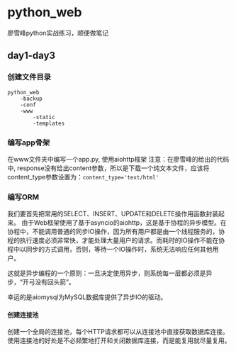 # python_web
廖雪峰python实战练习，顺便做笔记
## day1-day3
### 创建文件目录
```
python_web
	-backup
	-conf
	-www
		-static
		-templates
```

### 编写app骨架
在www文件夹中编写一个app.py, 使用aiohttp框架
注意：在廖雪峰的给出的代码中, response没有给出content参数，所以是下载一个纯文本文件，应该将content_type参数设置为：```content_type='text/html'```

### 编写ORM
我们要首先把常用的SELECT、INSERT、UPDATE和DELETE操作用函数封装起来。
由于Web框架使用了基于asyncio的aiohttp，这是基于协程的异步模型。在协程中，不能调用普通的同步IO操作，因为所有用户都是由一个线程服务的，协程的执行速度必须非常快，才能处理大量用户的请求。而耗时的IO操作不能在协程中以同步的方式调用，否则，等待一个IO操作时，系统无法响应任何其他用户。

这就是异步编程的一个原则：一旦决定使用异步，则系统每一层都必须是异步，“开弓没有回头箭”。

幸运的是aiomysql为MySQL数据库提供了异步IO的驱动。

#### 创建连接池
创建一个全局的连接池，每个HTTP请求都可以从连接池中直接获取数据库连接。使用连接池的好处是不必频繁地打开和关闭数据库连接，而是能复用就尽量复用。
